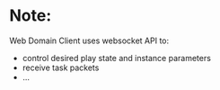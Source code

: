 # Note:

Web Domain Client uses websocket API to:
- control desired play state and instance parameters
- receive task packets
- ...